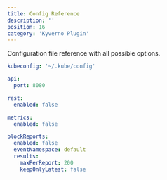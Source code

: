 ```yaml
---
title: Config Reference
description: ''
position: 16
category: 'Kyverno Plugin'
---
```


Configuration file reference with all possible options.

```yaml
kubeconfig: '~/.kube/config' 

api:
  port: 8080

rest:
  enabled: false

metrics:
  enabled: false

blockReports:
  enabled: false
  eventNamespace: default
  results: 
    maxPerReport: 200
    keepOnlyLatest: false
```
